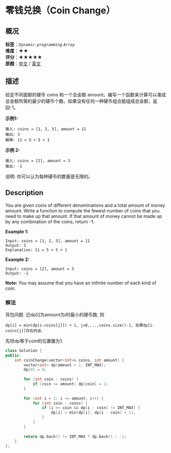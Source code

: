 # 零钱兑换（Coin Change）
## 概况
**标签**：*`Dynamic-programming`*  *`Array`*<br>
**难度**：★★<br>
**评分**：★★★★★<br>
**原题**：[中文](https://leetcode-cn.com/problems/coin-change) / [英文](https://leetcode.com/problems/coin-change)

## 描述
给定不同面额的硬币 coins 和一个总金额 amount。编写一个函数来计算可以凑成总金额所需的最少的硬币个数。如果没有任何一种硬币组合能组成总金额，返回-1。

**示例1:**
```
输入: coins = [1, 2, 5], amount = 11
输出: 3 
解释: 11 = 5 + 5 + 1
```

**示例 2:**
```
输入: coins = [2], amount = 3
输出: -1
```

说明:
你可以认为每种硬币的数量是无限的。

## Description
You are given coins of different denominations and a total amount of money amount. Write a function to compute the fewest number of coins that you need to make up that amount. If that amount of money cannot be made up by any combination of the coins, return -1.

**Example 1:**
```
Input: coins = [1, 2, 5], amount = 11
Output: 3 
Explanation: 11 = 5 + 5 + 1
```

**Example 2:**
```
Input: coins = [2], amount = 3
Output: -1
```

**Note:**
You may assume that you have an infinite number of each kind of coin.

### 解法
背包问题. 记dp[i]为amount为i时最小的硬币数, 则

    dp[i] = min(dp[i-coins[j]]) + 1, j=0,...,coins.size()-1, 如果dp[i-coins[j]]存在的话.
    
先将dp等于coin的位置置为1.

```c++
class Solution {
public:
    int coinChange(vector<int>& coins, int amount) {
        vector<int> dp(amount + 1, INT_MAX);
        dp[0] = 0;
        
        for (int coin : coins) {
            if (coin <= amount) dp[coin] = 1;
        }
        
        for (int i = 1; i <= amount; i++) {
            for (int coin : coins) {
                if (i >= coin && dp[i - coin] != INT_MAX) {
                    dp[i] = min(dp[i], dp[i - coin] + 1);
                }
            }
        }
        
        return dp.back() != INT_MAX ? dp.back() : -1;
    }
};
```